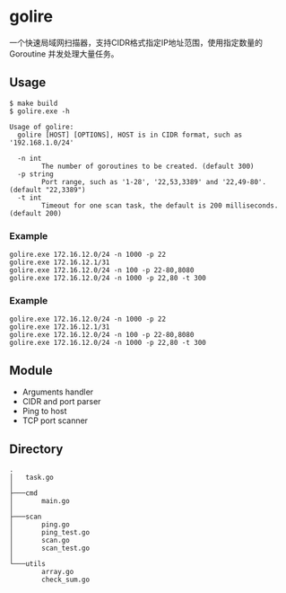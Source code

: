 # golire
一个快速局域网扫描器，支持CIDR格式指定IP地址范围，使用指定数量的 Goroutine 并发处理大量任务。

## Usage
```shell
$ make build
$ golire.exe -h
```
```
Usage of golire:
  golire [HOST] [OPTIONS], HOST is in CIDR format, such as '192.168.1.0/24'

  -n int
        The number of goroutines to be created. (default 300)
  -p string
        Port range, such as '1-28', '22,53,3389' and '22,49-80'. (default "22,3389")
  -t int
        Timeout for one scan task, the default is 200 milliseconds. (default 200)

```

### Example

```shell
golire.exe 172.16.12.0/24 -n 1000 -p 22
golire.exe 172.16.12.1/31
golire.exe 172.16.12.0/24 -n 100 -p 22-80,8080
golire.exe 172.16.12.0/24 -n 1000 -p 22,80 -t 300
```

### Example

```shell
golire.exe 172.16.12.0/24 -n 1000 -p 22
golire.exe 172.16.12.1/31
golire.exe 172.16.12.0/24 -n 100 -p 22-80,8080
golire.exe 172.16.12.0/24 -n 1000 -p 22,80 -t 300
```

## Module

- Arguments handler
- CIDR and port parser
- Ping to host
- TCP port scanner

## Directory

```
.
│   task.go
│
├───cmd
│       main.go
│
├───scan
│       ping.go
│       ping_test.go
│       scan.go
│       scan_test.go
│
└───utils
        array.go
        check_sum.go
```